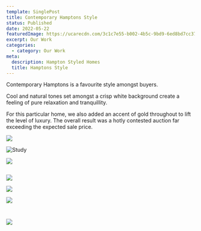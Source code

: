 ```yaml
---
template: SinglePost
title: Contemporary Hamptons Style
status: Published
date: 2022-05-22
featuredImage: https://ucarecdn.com/3c1c7e55-b002-4b5c-9bd9-6ed8bd7cc370/-/crop/892x585/0,178/-/preview/
excerpt: Our Work
categories:
  - category: Our Work
meta:
  description: Hampton Styled Homes
  title: Hamptons Style
---
```

Contemporary Hamptons is a favourite style amongst buyers.  

Cool and natural tones set amongst a crisp white background create a feeling of pure relaxation and tranquillity. 

For this particular home, we also added an accent of gold throughout to lift the level of luxury.  The overall result was a hotly contested auction far exceeding the expected sale price.

![](https://ucarecdn.com/f1c072ce-d747-4cde-892b-52c13458d947/)



![Study](https://ucarecdn.com/0a484093-f9e7-450f-a942-365f6a788e60/-/crop/892x577/0,178/-/preview/)

![](https://ucarecdn.com/35a02ce8-890c-422d-b917-94905216c1a8/-/crop/886x561/0,186/-/preview/)

![]()

![](https://ucarecdn.com/0009980e-9184-4c97-a0a1-c410e564c718/)

![](https://ucarecdn.com/07aafeb9-5ed2-4207-9897-9adc970ad358/)

![](https://ucarecdn.com/f7831242-302f-417b-b4c2-e507dc5a966c/)

![]()

![]()

![](https://ucarecdn.com/df1a596b-d059-43e8-b3b5-44cadec2c750/)
